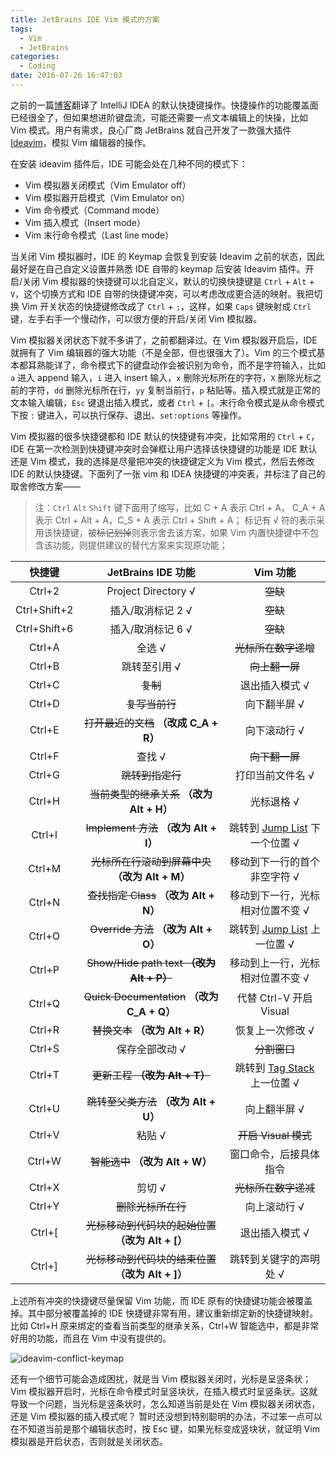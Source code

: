 ```yaml
---
title: JetBrains IDE Vim 模式的方案
tags:
  - Vim
  - JetBrains
categories:
  - Coding
date: 2016-07-26 16:47:03
---
```



之前的一篇[博客](/2016/05/17/intellij-idea-keymap-zh/)翻译了 IntelliJ IDEA 的默认快捷键操作。快捷操作的功能覆盖面已经很全了，但如果想进阶键盘流，可能还需要一点文本编辑上的快操，比如 Vim 模式。用户有需求，良心厂商 JetBrains 就自己开发了一款强大插件 [Ideavim](https://github.com/JetBrains/ideavim)，模拟 Vim 编辑器的操作。

<!-- more -->

在安装 ideavim 插件后，IDE 可能会处在几种不同的模式下：

- Vim 模拟器关闭模式（Vim Emulator off）
- Vim 模拟器开启模式（Vim Emulator on）
- Vim 命令模式（Command mode）
- Vim 插入模式（Insert mode）
- Vim 末行命令模式（Last line mode）

当关闭 Vim 模拟器时，IDE 的 Keymap 会恢复到安装 Ideavim 之前的状态，因此最好是在自己自定义设置并熟悉 IDE 自带的 keymap 后安装 Ideavim 插件。开启/关闭 Vim 模拟器的快捷键可以北自定义，默认的切换快捷键是 `Ctrl` + `Alt` + `V`，这个切换方式和 IDE 自带的快捷键冲突，可以考虑改成更合适的映射。我把切换 Vim 开关状态的快捷键修改成了 `Ctrl` + `;`，这样，如果 `Caps` 键映射成 `Ctrl` 键，左手右手一个慢动作，可以很方便的开启/关闭 Vim 模拟器。

Vim 模拟器关闭状态下就不多讲了，之前都翻译过。在 Vim 模拟器开启后，IDE 就拥有了 Vim 编辑器的强大功能（不是全部，但也很强大了）。Vim 的三个模式基本都耳熟能详了，命令模式下的键盘动作会被识别为命令，而不是字符输入，比如 `a` 进入 append 输入，`i` 进入 insert 输入，`x` 删除光标所在的字符，`X` 删除光标之前的字符，`dd` 删除光标所在行，`yy` 复制当前行，`p` 粘贴等。插入模式就是正常的文本输入编辑，`Esc` 键退出插入模式，或者 `Ctrl` + `[`。末行命令模式是从命令模式下按 `:` 键进入，可以执行保存、退出、`set:options` 等操作。

Vim 模拟器的很多快捷键都和 IDE 默认的快捷键有冲突，比如常用的 `Ctrl` + `C`，IDE 在第一次检测到快捷键冲突时会弹框让用户选择该快捷键的功能是 IDE 默认还是 Vim 模式，我的选择是尽量把冲突的快捷键定义为 Vim 模式，然后去修改 IDE 的默认快捷键。下面列了一张 vim 和 IDEA 快捷键的冲突表，并标注了自己的取舍修改方案——

> 注：`Ctrl` `Alt` `Shift` 键下面用了缩写，比如 C + A 表示 Ctrl + A， C\_A + A 表示 Ctrl + Alt + A，C\_S + A 表示 Ctrl + Shift + A；
标记有 √ 符的表示采用该快捷键，被<del>标记划掉</del>则表示舍去该方案，如果 Vim 内置快捷键中不包含该功能，则提供建议的替代方案来实现原功能；

| 快捷键 | JetBrains IDE 功能 | Vim 功能 |
|:------:|:------:|:--------:|
| Ctrl+2 | Project Directory √ | <del>空缺</del> |
| Ctrl+Shift+2 | 插入/取消标记 2 √ | <del>空缺</del> |
| Ctrl+Shift+6 | 插入/取消标记 6 √ | <del>空缺</del> |
| Ctrl+A | 全选 √ | <del>光标所在数字递增</del> |
| Ctrl+B | 跳转至引用 √ | <del>向上翻一屏</del> |
| Ctrl+C | <del>复制</del> | 退出插入模式 √ |
| Ctrl+D | <del>复写当前行</del> | 向下翻半屏 √ |
| Ctrl+E | <del>打开最近的文档</del> **（改成 C_A + R）** | 向下滚动行 √ |
| Ctrl+F | 查找 √ | <del>向下翻一屏</del> |
| Ctrl+G | <del>跳转到指定行</del> | 打印当前文件名 √ |
| Ctrl+H | <del>当前类型的继承关系</del> **（改为 Alt + H）** | 光标退格 √ |
| Ctrl+I | <del>Implement 方法</del> **（改为 Alt + I）** | 跳转到 [Jump List](http://vim.wikia.com/wiki/Jumping_to_previously_visited_locations) 下一个位置 √ |
| Ctrl+M | <del>光标所在行滚动到屏幕中央</del> **（改为 Alt + M）** | 移动到下一行的首个非空字符 √ |
| Ctrl+N | <del>查找指定 Class</del> **（改为 Alt + N）** | 移动到下一行，光标相对位置不变 √ |
| Ctrl+O | <del>Override 方法</del> **（改为 Alt + O）** | 跳转到 [Jump List](http://vim.wikia.com/wiki/Jumping_to_previously_visited_locations) 上一位置 √ |
| Ctrl+P | <del>Show/Hide path text<del> **（改为 Alt + P）** | 移动到上一行，光标相对位置不变 √ |
| Ctrl+Q | <del>Quick Documentation</del> **（改为 C_A + Q）** | 代替 Ctrl-V 开启 Visual |
| Ctrl+R | <del>替换文本</del> **（改为 Alt + R）** | 恢复上一次修改 √ |
| Ctrl+S | 保存全部改动 √ | <del>分割窗口</del> |
| Ctrl+T | <del>更新工程<del> **（改为 Alt + T）** | 跳转到 [Tag Stack](http://vim.wikia.com/wiki/Browsing_programs_with_tags) 上一位置 √ |
| Ctrl+U | <del>跳转至父类方法</del> **（改为 Alt + U）** | 向上翻半屏 √ |
| Ctrl+V | 粘贴 √ | <del>开启 Visual 模式</del> |
| Ctrl+W | <del>智能选中</del> **（改为 Alt + W）** | 窗口命令，后接具体指令 |
| Ctrl+X | 剪切 √ | <del>光标所在数字递减</del> |
| Ctrl+Y | <del>删除光标所在行</del> | 向上滚动行 √ |
| Ctrl+[ | <del>光标移动到代码块的起始位置</del> **（改为 Alt + [）** | 退出插入模式 √ |
| Ctrl+] | <del>光标移动到代码块的结束位置</del> **（改为 Alt + ]）** | 跳转到关键字的声明处 √ |

上述所有冲突的快捷键尽量保留 Vim 功能，而 IDE 原有的快捷键功能会被覆盖掉。其中部分被覆盖掉的 IDE 快捷键非常有用，建议重新绑定新的快捷键映射。比如 Ctrl+H 原来绑定的查看当前类型的继承关系，Ctrl+W 智能选中，都是非常好用的功能，而且在 Vim 中没有提供的。

![ideavim-conflict-keymap](https://o70e8d1kb.qnssl.com/ideavim-keymap.png)

还有一个细节可能会造成困扰，就是当 Vim 模拟器关闭时，光标是呈竖条状；Vim 模拟器开启时，光标在命令模式时呈竖块状，在插入模式时呈竖条状。这就导致一个问题，当光标是竖条状时，怎么知道当前是处在 Vim 模拟器关闭状态，还是 Vim 模拟器的插入模式呢？
暂时还没想到特别聪明的办法，不过笨一点可以在不知道当前是那个编辑状态时，按 Esc 键，如果光标变成竖块状，就证明 Vim 模拟器是开启状态，否则就是关闭状态。